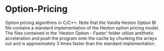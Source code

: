 # Option-Pricing
Option pricing algorithms in C/C++. Note that the Vanilla Heston Option BI file contains a standard implementation of the Heston option pricing model. The files contained in the 'Heston Option - Faster' folder utilize antithetic acceleration and push the program onto the cache by chunking the arrays out and is approximately 3 times faster than the standard implementation. 
